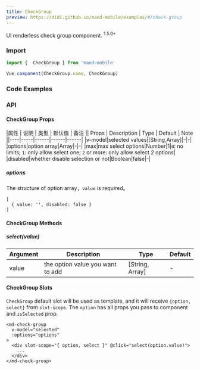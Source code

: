 ```yaml
---
title: CheckGroup
preview: https://didi.github.io/mand-mobile/examples/#/check-group
---
```


UI renderless check group component. <sup class="version-after">1.5.0+</sup>

### Import

```javascript
import {  CheckGroup } from 'mand-mobile'

Vue.component(CheckGroup.name, CheckGroup)
```

### Code Examples
<!-- DEMO -->

### API

#### CheckGroup Props
|属性 | 说明 | 类型 | 默认值 | 备注 || Props | Description | Type | Default | Note ||----|-----|------|------|------|
|v-model|selected values|[String,Array]|-|-|
|options|option array|Array|-|-|
|max|max select options|Number|1|`0`: no limits; `1`: only allow select one; `2` or more: only allow select 2 options|
|disabled|whether disable selection or not|Boolean|false|-|

##### options
The structure of option array，`value` is required。
```
[
  { value: '', disabled: false }
]
```

#### CheckGroup Methods

##### select(value)

|Argument | Description | Type | Default |
|----|-----|------|------|
|value|the option value you want to add|[String, Array]|-|

#### CheckGroup Slots
`CheckGroup` default slot will be used as template, and it will receive `{option, select}` from `slot-scope`. The `option` has all props you pass to component and `isSelected` prop.

```
<md-check-group
  v-model="selected"
  :options="options"
>
  <div slot-scope="{ option, select }" @click="select(option.value)">
    ...
  </div>
</md-check-group>
```
